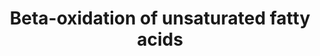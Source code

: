 ---
annotations:
- id: PW:0000738
  parent: classic metabolic pathway
  type: Pathway Ontology
  value: fatty acid beta degradation pathway
authors:
- Evelo
- MaintBot
- Christine Chichester
- L Dupuis
- Eweitz
description: ''
last-edited: 2021-05-07
organisms:
- Drosophila melanogaster
redirect_from:
- /index.php/Pathway:WP249
- /instance/WP249
revision: null
schema-jsonld:
- '@context': https://schema.org/
  '@id': https://wikipathways.github.io/pathways/WP249.html
  '@type': Dataset
  creator:
    '@type': Organization
    name: WikiPathways
  description: ''
  keywords:
  - ACADL
  - CG12262
  - CG4389
  - CG4598
  - DECR1
  - Thiolase
  license: CC0
  name: Beta-oxidation of unsaturated fatty acids
seo: CreativeWork
title: Beta-oxidation of unsaturated fatty acids
wpid: WP249
---